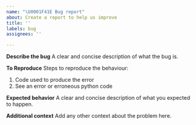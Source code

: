 ```yaml
---
name: "\U0001F41E Bug report"
about: Create a report to help us improve
title: ''
labels: bug
assignees: ''

---
```


**Describe the bug**
A clear and concise description of what the bug is.

**To Reproduce**
Steps to reproduce the behaviour:
1. Code used to produce the error
2. See an error or erroneous python code

**Expected behavior**
A clear and concise description of what you expected to happen.

**Additional context**
Add any other context about the problem here.
